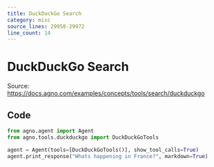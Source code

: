 ```yaml
---
title: DuckDuckGo Search
category: misc
source_lines: 29958-29972
line_count: 14
---
```


# DuckDuckGo Search
Source: https://docs.agno.com/examples/concepts/tools/search/duckduckgo



## Code

```python cookbook/tools/duckduckgo_tools.py
from agno.agent import Agent
from agno.tools.duckduckgo import DuckDuckGoTools

agent = Agent(tools=[DuckDuckGoTools()], show_tool_calls=True)
agent.print_response("Whats happening in France?", markdown=True)

